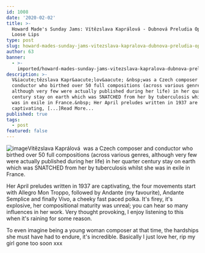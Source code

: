 ```yaml
---
id: 1008
date: '2020-02-02'
title: >-
  Howard Made's Sunday Jams: Vítězslava Kaprálová - Dubnová Preludia Op.13 -
  Loose Lips
type: post
slug: howard-mades-sunday-jams-vitezslava-kapralova-dubnova-preludia-op13
author: 63
banner:
  - >-
    imported/howard-mades-sunday-jams-vitezslava-kapralova-dubnova-preludia-op13/image1008.jpeg
description: >-
  V&iacute;tězslava Kapr&aacute;lov&aacute; &nbsp;was a Czech composer and
  conductor who birthed over 50 full compositions (across various genres,
  although very few were actually published during her life) in her quarter
  century stay on earth which was SNATCHED from her by tuberculosis whilst she
  was in exile in France.&nbsp; Her April preludes written in 1937 are
  captivating, [...]Read More...
published: true
tags:
  - post
featured: false
---
```

![image](../imported/howard-mades-sunday-jams-vitezslava-kapralova-dubnova-preludia-op13/image1008.jpeg)Vítězslava Kaprálová  was a Czech composer and conductor who birthed over 50 full compositions (across various genres, although very few were actually published during her life) in her quarter century stay on earth which was SNATCHED from her by tuberculosis whilst she was in exile in France. 

Her April preludes written in 1937 are captivating, the four movements start with Allegro Mon Troppo, followed by Andante (my favourite), Andante Semplice and finally Vivo, a cheeky fast paced polka. It's firey, it's explosive, her compositional maturity was unreal; you can hear so many influences in her work. Very thought provoking, I enjoy listening to this when it's raining for some reason.

To even imagine being a young woman composer at that time, the hardships she must have had to endure, it's incredible. Basically I just love her, rip my girl gone too soon xxx